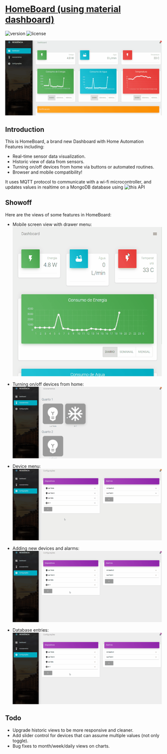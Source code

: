 # [HomeBoard (using material dashboard)](https://demos.creative-tim.com/material-dashboard-react/#/dashboard) 

![version](https://img.shields.io/badge/version-1.9.0-blue.svg) ![license](https://img.shields.io/badge/license-MIT-blue.svg)

![Product Gif](src/assets/github/indexpage.gif)

## Introduction
 This is HomeBoard, a brand new Dashboard with Home Automation Features including:
 * Real-time sensor data visualization.
 * Historic view of data from sensors.
 * Turning on/off devices from home via buttons or automated routines.
 * Browser and mobile compatibility!

 It uses MQTT protocol to communicate with a wi-fi microcontroller, and updates values in realtime on a MongoDB database using ![this API](https://github.com/erickkarl/dashmqtt-back)

 ## Showoff

 Here are the views of some features in HomeBoard:
* Mobile screen view with drawer menu:
![Mobile Gif](src/assets/github/drawer.gif)

* Turning on/off devices from home:
![Onoff](src/assets/github/buttons.gif)

* Device menu:
![Devices](src/assets/github/dropdown.gif)

* Adding new devices and alarms:
![Deleteadd](src/assets/github/deleteadd.gif)

* Database entries:
![DB](src/assets/github/deleteadd.gif)

## Todo
* Upgrade historic views to be more responsive and cleaner.
* Add slider control for devices that can assume multiple values (not only toggle).
* Bug fixes to month/week/daily views on charts.